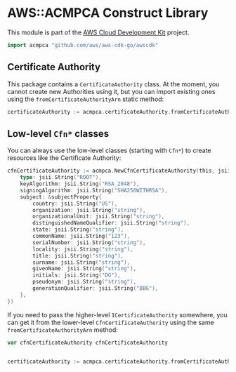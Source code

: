 # AWS::ACMPCA Construct Library

This module is part of the [AWS Cloud Development Kit](https://github.com/aws/aws-cdk) project.

```go
import acmpca "github.com/aws/aws-cdk-go/awscdk"
```

## Certificate Authority

This package contains a `CertificateAuthority` class.
At the moment, you cannot create new Authorities using it,
but you can import existing ones using the `fromCertificateAuthorityArn` static method:

```go
certificateAuthority := acmpca.certificateAuthority.fromCertificateAuthorityArn(this, jsii.String("CA"), jsii.String("arn:aws:acm-pca:us-east-1:123456789012:certificate-authority/023077d8-2bfa-4eb0-8f22-05c96deade77"))
```

## Low-level `Cfn*` classes

You can always use the low-level classes
(starting with `Cfn*`) to create resources like the Certificate Authority:

```go
cfnCertificateAuthority := acmpca.NewCfnCertificateAuthority(this, jsii.String("CA"), &cfnCertificateAuthorityProps{
	type: jsii.String("ROOT"),
	keyAlgorithm: jsii.String("RSA_2048"),
	signingAlgorithm: jsii.String("SHA256WITHRSA"),
	subject: &subjectProperty{
		country: jsii.String("US"),
		organization: jsii.String("string"),
		organizationalUnit: jsii.String("string"),
		distinguishedNameQualifier: jsii.String("string"),
		state: jsii.String("string"),
		commonName: jsii.String("123"),
		serialNumber: jsii.String("string"),
		locality: jsii.String("string"),
		title: jsii.String("string"),
		surname: jsii.String("string"),
		givenName: jsii.String("string"),
		initials: jsii.String("DG"),
		pseudonym: jsii.String("string"),
		generationQualifier: jsii.String("DBG"),
	},
})
```

If you need to pass the higher-level `ICertificateAuthority` somewhere,
you can get it from the lower-level `CfnCertificateAuthority` using the same `fromCertificateAuthorityArn` method:

```go
var cfnCertificateAuthority cfnCertificateAuthority


certificateAuthority := acmpca.certificateAuthority.fromCertificateAuthorityArn(this, jsii.String("CertificateAuthority"), cfnCertificateAuthority.attrArn)
```
